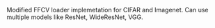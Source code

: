 Modified FFCV loader implemetation for CIFAR and Imagenet. Can use multiple models like ResNet, WideResNet, VGG.
